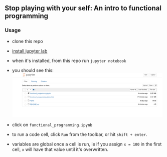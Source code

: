 ## Stop playing with your self: An intro to functional programming

### Usage

- clone this repo

- [install jupyter lab](https://jupyter.org/install)

- when it's installed, from this repo run `jupyter notebook`

- you should see this:
![Jupyter Notebook files](https://raw.githubusercontent.com/gingerzoealex/functional-python/main/jupyter_files.png)

- click on `functional_programming.ipynb`

- to run a code cell, click `Run` from the toolbar, or hit `shift + enter`.

- variables are global once a cell is run, ie if you assign `x = 100` in the first cell, `x` will have that value until it's overwritten.
